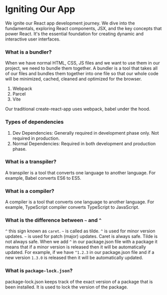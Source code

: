 # Igniting Our App

We ignite our React app development journey. We dive into the fundamentals, exploring React components, JSX, and the key concepts that power React. It's the essential foundation for creating dynamic and interactive user interfaces.

### What is a bundler?

When we have normal HTML, CSS, JS files and we want to use them in our project, we need to bundle them together. A bundler is a tool that takes all of our files and bundles them together into one file so that our whole code will be minimized, cached, cleaned and optimized for the browser.

1. Webpack
2. Parcel
3. Vite

Our traditional create-react-app uses webpack, babel under the hood.

### Types of dependencies

1. Dev Dependencies: Generally required in development phase only. Not required in production.
2. Normal Dependencies: Required in both development and production phase.

### What is a transpiler?

A transpiler is a tool that converts one language to another language. For example, Babel converts ES6 to ES5.

### What is a compiler?

A compiler is a tool that converts one language to another language. For example, TypeScript compiler converts TypeScript to JavaScript.

### What is the difference between `~` and `^`

`^` this sign known as `caret`. `~` is called as tilde. `^` is used for minor version updates. `~` is used for patch (major) updates. Caret is always safe. Tilde is not always safe. When we add `^` in our package.json file with a package it means that if a minor version is released then it will be automatically updated. For example, if we have `^1.2.3` in our package.json file and if a new version `1.3.0` is released then it will be automatically updated.

### What is `package-lock.json`?

package-lock.json keeps track of the exact version of a package that is been installed. It is used to lock the version of the package.
